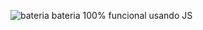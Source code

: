 ![bateria](https://user-images.githubusercontent.com/111386163/209590411-20a7ce37-fbdc-4488-80e4-d49e310102a1.png)
 bateria 100% funcional usando JS
